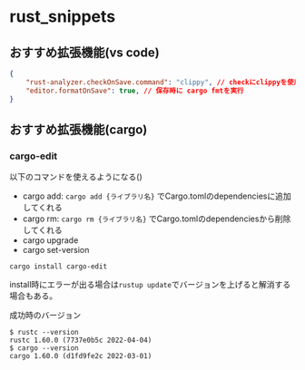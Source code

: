 # rust_snippets

## おすすめ拡張機能(vs code)

```json
{
    "rust-analyzer.checkOnSave.command": "clippy", // checkにclippyを使用
    "editor.formatOnSave": true, // 保存時に cargo fmtを実行 
}
```

## おすすめ拡張機能(cargo)

### cargo-edit

以下のコマンドを使えるようになる()

- cargo add: `cargo add {ライブラリ名}` でCargo.tomlのdependenciesに追加してくれる
- cargo rm: `cargo rm {ライブラリ名}` でCargo.tomlのdependenciesから削除してくれる
- cargo upgrade
- cargo set-version

```shell
cargo install cargo-edit
```

install時にエラーが出る場合は`rustup update`でバージョンを上げると解消する場合もある。

成功時のバージョン

```shell
$ rustc --version   
rustc 1.60.0 (7737e0b5c 2022-04-04)
$ cargo --version    
cargo 1.60.0 (d1fd9fe2c 2022-03-01)
```
